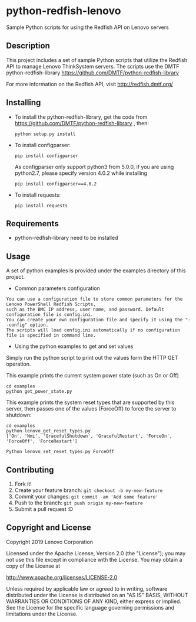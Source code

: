 # python-redfish-lenovo

Sample Python scripts for using the Redfish API on Lenovo servers

Description
----------

This project includes a set of sample Python scripts that utilize the Redfish API to manage Lenovo ThinkSystem servers.  The scripts use the DMTF python-redfish-library <https://github.com/DMTF/python-redfish-library>

For more information on the Redfish API, visit <http://redfish.dmtf.org/>

Installing
----------

* To install the python-redfish-library, get the code from <https://github.com/DMTF/python-redfish-library> , then:
    
    `python setup.py install`

* To install configparser:

    `pip install configparser`

    As configparser only support python3 from 5.0.0, if you are using python2.7, please specify version 4.0.2 while installing

    `pip install configparser==4.0.2`

* To install requests:

    `pip install requests`

Requirements
----------

* python-redfish-library need to be installed

Usage
----------
A set of python examples is provided under the examples directory of this project.

* Common parameters configuration
~~~~~~~~~~~~~~~~~~~~~~~~~~~~~~~~~~~~~~~~~~~~~~~
You can use a configuration file to store common parameters for the Lenovo PowerShell Redfish Scripts, 
such as the BMC IP address, user name, and password. Default configuration file is config.ini. 
You can create your own configuration file and specify it using the "--config" option. 
The scripts will load config.ini automatically if no configuration file is specified in command line.
~~~~~~~~~~~~~~~~~~~~~~~~~~~~~~~~~~~~~~~~~~~~~~~
* Using the python examples to get and set values

Simply run the python script to print out the values form the HTTP GET operation.

This example prints the current system power state (such as On or Off)

    cd examples
    python get_power_state.py
This example prints the system reset types that are supported by this server, then passes one of the values (ForceOff) to force the server to shutdown:

    cd examples
    python lenovo_get_reset_types.py
    ['On', 'Nmi', 'GracefulShutdown', 'GracefulRestart', 'ForceOn', 'ForceOff', 'ForceRestart']
    
    Python lenovo_set_reset_types.py ForceOff

Contributing
----------

1. Fork it!
2. Create your feature branch: `git checkout -b my-new-feature`
3. Commit your changes: `git commit -am 'Add some feature'`
4. Push to the branch: `git push origin my-new-feature`
5. Submit a pull request :D

Copyright and License
---------------------

Copyright 2019 Lenovo Corporation

Licensed under the Apache License, Version 2.0 (the "License"); you may
not use this file except in compliance with the License. You may obtain
a copy of the License at

http://www.apache.org/licenses/LICENSE-2.0

Unless required by applicable law or agreed to in writing, software
distributed under the License is distributed on an "AS IS" BASIS, WITHOUT
WARRANTIES OR CONDITIONS OF ANY KIND, either express or implied. See the
License for the specific language governing permissions and limitations
under the License.
